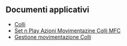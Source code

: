 ## Documenti applicativi
- [Colli](Sorgenti/DOC/TA/B£AMO/GMCOLL_INT)
- [Set n Play Azioni Movimentazine Colli MFC](Sorgenti/OJ/PGM/GMK3500)
- [Gestione movimentazione Colli](Sorgenti/OJ/PGM/TSTK35)
